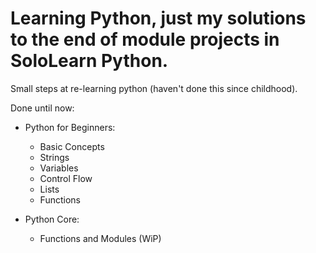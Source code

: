 # Learning Python, just my solutions to the end of module projects in SoloLearn Python.

Small steps at re-learning python (haven't done this since childhood).

Done until now:

- Python for Beginners:
  - Basic Concepts
  - Strings
  - Variables
  - Control Flow
  - Lists
  - Functions

- Python Core:
  - Functions and Modules (WiP)
